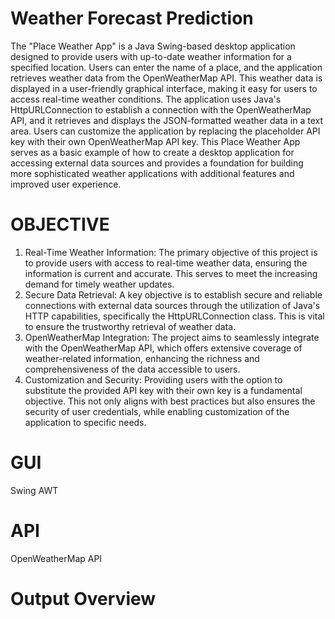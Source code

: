 # Weather Forecast Prediction
The "Place Weather App" is a Java Swing-based desktop application designed to provide users with up-to-date weather information for a specified location. Users can enter the name of a place, and the application retrieves weather data from the OpenWeatherMap API. This weather data is displayed in a user-friendly graphical interface, making it easy for users to access real-time weather conditions.
The application uses Java's HttpURLConnection to establish a connection with the OpenWeatherMap API, and it retrieves and displays the JSON-formatted weather data in a text area. Users can customize the application by replacing the placeholder API key with their own OpenWeatherMap API key. This Place Weather App serves as a basic example of how to create a desktop application for accessing external data sources and provides a foundation for building more sophisticated weather applications with additional features and improved user experience. 

# OBJECTIVE
		
1.  Real-Time Weather Information: The primary objective of this project is to provide users with access to real-time weather data, ensuring the information is current and accurate. This serves to meet the increasing demand for timely weather updates.
2.  Secure Data Retrieval: A key objective is to establish secure and reliable connections with external data sources through the utilization of Java's HTTP capabilities, specifically the HttpURLConnection class. This is vital to ensure the trustworthy retrieval of weather data.
3.  OpenWeatherMap Integration: The project aims to seamlessly integrate with the OpenWeatherMap API, which offers extensive coverage of weather-related information, enhancing the richness and comprehensiveness of the data accessible to users.
4.  Customization and Security: Providing users with the option to substitute the provided API key with their own key is a fundamental objective. This not only aligns with best practices but also ensures the security of user credentials, while enabling customization of the application to specific needs.


# GUI
Swing
AWT

# API
OpenWeatherMap API

# Output Overview
